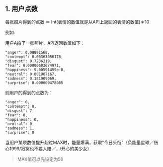 ## 1. 用户点数

每张照片得到的点数 ＝ Int(表情的数值就是从API上返回的表情的数值)＊10

例如:

用户A拍了一张照片，API返回数值如下：

```
"anger": 0.08891568,
"contempt": 0.00363058178,
"disgust": 0.7236219,
"fear": 0.00000603674971,
"happiness": 9.00591459e-8,
"neutral": 0.001907167,
"sadness": 0.181909069,
"surprise": 0.000009478085
```

则用户的得到的点数为：

```
"anger": 0,
"contempt": 0,
"disgust": 7,
"fear": 0,
"happiness": 0,
"neutral": 0,
"sadness": 1,
"surprise": 0
```

当用户某项数值提升超过MAX时，能量爆满，获取“今日头衔”（负能量星球／伤心1999/寂寞也不要人陪／.../开心的美少女）

> MAX值可以先设定为50
